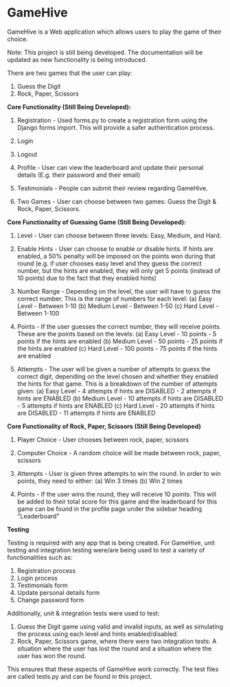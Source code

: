# GameHive
GameHive is a Web application which allows users to play the game of their choice.

Note: This project is still being developed. The documentation will be updated as new functionality is being introduced.

There are two games that the user can play:
1. Guess the Digit
2. Rock, Paper, Scissors

**Core Functionality (Still Being Developed):**
1. Registration - Used forms.py to create a registration form using the Django forms import. This will provide a safer authentication process.

2. Login

3. Logout

4. Profile - User can view the leaderboard and update their personal details (E.g. their password and their email)

5. Testimonials - People can submit their review regarding GameHive. 

6. Two Games - User can choose between two games: Guess the Digit & Rock, Paper, Scissors.

**Core Functionality of Guessing Game (Still Being Developed):**

1. Level - User can choose between three levels: Easy, Medium, and Hard. 

2. Enable Hints - User can choose to enable or disable hints. If hints are enabled, a 50% penalty will be imposed on the points
won during that round (e.g. if user chooses easy level and they guess the correct number, but the hints are enabled, they will only
get 5 points (instead of 10 points) due to the fact that they enabled hints)

3. Number Range - Depending on the level, the user will have to guess the correct number. This is the range of numbers for each level:
(a) Easy Level - Between 1-10
(b) Medium Level - Between 1-50
(c) Hard Level - Between 1-100

4. Points - If the user guesses the correct number, they will receive points. These are the points based on the levels:
(a) Easy Level - 10 points - 5 points if the hints are enabled
(b) Medium Level - 50 points - 25 points if the hints are enabled
(c) Hard Level - 100 points - 75 points if the hints are enabled

5. Attempts - The user will be given a number of attempts to guess the correct digit, depending on the level chosen and whether they
enabled the hints for that game. This is a breakdown of the number of attempts given:
(a) Easy Level - 4 attempts if hints are DISABLED - 2 attempts if hints are ENABLED
(b) Medium Level - 10 attempts if hints are DISABLED - 5 attempts if hints are ENABLED
(c) Hard Level - 20 attempts if hints are DISABLED - 11 attempts if hints are ENABLED

**Core Functionality of Rock, Paper, Scissors (Still Being Developed)**

1. Player Choice - User chooses between rock, paper, scissors

2. Computer Choice - A random choice will be made between rock, paper, scissors

3. Attempts - User is given three attempts to win the round. In order to win points, they need to either:
(a) Win 3 times
(b) Win 2 times

4. Points - If the user wins the round, they will receive 10 points. This will be added to their total score for this game and the 
leaderboard for this game can be found in the profile page under the sidebar heading "Leaderboard"

**Testing**

Testing is required with any app that is being created. For GameHive, unit testing and integration testing were/are being used to test
a variety of functionalities such as:
1. Registration process
2. Login process
3. Testimonials form
4. Update personal details form
5. Change password form

Additionally, unit & integration tests were used to test:
1. Guess the Digit game using valid and invalid inputs, as well as simulating the process using each level and hints enabled/disabled.
2. Rock, Paper, Scissors game, where there were two integration tests: A situation where the user has lost the round and a situation where the user has won the round.

This ensures that these aspects of GameHive work correctly. The test files are called tests.py and can be found in this project.